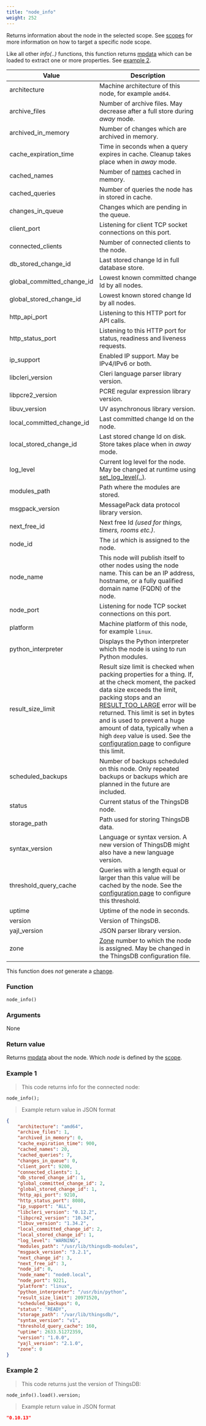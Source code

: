 ```yaml
---
title: "node_info"
weight: 252
---
```


Returns information about the node in the selected scope.
See [scopes](../../overview/scopes) for more information on how to target a specific node scope.

Like all other *info(..)* functions, this function returns [mpdata](../../data-types/mpdata) which can be loaded to extract one or more properties. See [example 2](#example-2).

Value | Description
------- | -----------
architecture | Machine architecture of this node, for example `amd64`.
archive_files | Number of archive files. May decrease after a full store during *away* mode.
archived_in_memory | Number of changes which are archived in memory.
cache_expiration_time | Time in seconds when a query expires in cache. Cleanup takes place when in *away* mode.
cached_names | Number of [names](../../overview/names) cached in memory.
cached_queries | Number of queries the node has in stored in cache.
changes_in_queue | Changes which are pending in the queue.
client_port | Listening for client TCP socket connections on this port.
connected_clients | Number of connected clients to the node.
db_stored_change_id | Last stored change Id in full database store.
global_committed_change_id | Lowest known committed change Id by all nodes.
global_stored_change_id | Lowest known stored change Id by all nodes.
http_api_port | Listening to this HTTP port for API calls.
http_status_port | Listening to this HTTP port for status, readiness and liveness requests.
ip_support | Enabled IP support. May be IPv4/IPv6 or both.
libcleri_version | Cleri language parser library version.
libpcre2_version | PCRE regular expression library version.
libuv_version | UV asynchronous library version.
local_committed_change_id | Last committed change Id on the node.
local_stored_change_id | Last stored change Id on disk. Store takes place when in *away* mode.
log_level | Current log level for the node. May be changed at runtime using [set_log_level(..)](../../node-api/set_log_level).
modules_path | Path where the modules are stored.
msgpack_version | MessagePack data protocol library version.
next_free_id | Next free Id *(used for things, timers, rooms etc.)*.
node_id | The `id` which is assigned to the node.
node_name | This node will publish itself to other nodes using the node name. This can be an IP address, hostname, or a fully qualified domain name (FQDN) of the node.
node_port | Listening for node TCP socket connections on this port.
platform | Machine platform of this node, for example `linux`.
python_interpreter | Displays the Python interpreter which the node is using to run Python modules.
result_size_limit | Result size limit is checked when packing properties for a thing. If, at the check moment, the packed data size exceeds the limit, packing stops and an [RESULT_TOO_LARGE](../../errors/#internal-errors) error will be returned. This limit is set in bytes and is used to prevent a huge amount of data, typically when a high `deep` value is used. See the [configuration page](../../getting-started/configuration) to configure this limit.
scheduled_backups | Number of backups scheduled on this node. Only repeated backups or backups which are planned in the future are included.
status | Current status of the ThingsDB node.
storage_path | Path used for storing ThingsDB data.
syntax_version | Language or syntax version. A new version of ThingsDB might also have a new language version.
threshold_query_cache | Queries with a length equal or larger than this value will be cached by the node. See the [configuration page](../../getting-started/configuration) to configure this threshold.
uptime | Uptime of the node in seconds.
version | Version of ThingsDB.
yajl_version | JSON parser library version.
zone | [Zone](../../overview/dictionary) number to which the node is assigned. May be changed in the ThingsDB configuration file.

This function does *not* generate a [change](../../overview/changes).

### Function

`node_info()`

### Arguments

None

### Return value

Returns [mpdata](../../data-types/mpdata) about the node. Which *node* is defined by the [scope](../../overview/scopes).

### Example 1

> This code returns info for the connected node:

```thingsdb,should_pass,@n
node_info();
```

> Example return value in JSON format

```json
{
    "architecture": "amd64",
    "archive_files": 1,
    "archived_in_memory": 0,
    "cache_expiration_time": 900,
    "cached_names": 20,
    "cached_queries": 7,
    "changes_in_queue": 0,
    "client_port": 9200,
    "connected_clients": 1,
    "db_stored_change_id": 1,
    "global_committed_change_id": 2,
    "global_stored_change_id": 1,
    "http_api_port": 9210,
    "http_status_port": 8080,
    "ip_support": "ALL",
    "libcleri_version": "0.12.2",
    "libpcre2_version": "10.34",
    "libuv_version": "1.34.2",
    "local_committed_change_id": 2,
    "local_stored_change_id": 1,
    "log_level": "WARNING",
    "modules_path": "/usr/lib/thingsdb-modules",
    "msgpack_version": "3.2.1",
    "next_change_id": 3,
    "next_free_id": 3,
    "node_id": 0,
    "node_name": "node0.local",
    "node_port": 9221,
    "platform": "linux",
    "python_interpreter": "/usr/bin/python",
    "result_size_limit": 20971520,
    "scheduled_backups": 0,
    "status": "READY",
    "storage_path": "/var/lib/thingsdb/",
    "syntax_version": "v1",
    "threshold_query_cache": 160,
    "uptime": 2633.51272359,
    "version": "1.0.0",
    "yajl_version": "2.1.0",
    "zone": 0
}
```

### Example 2
> This code returns just the version of ThingsDB:

```thingsdb,should_pass,@n
node_info().load().version;
```

> Example return value in JSON format

```json
"0.10.13"
```